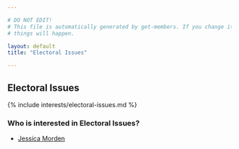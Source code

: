 ```yaml
---

# DO NOT EDIT!
# This file is automatically generated by get-members. If you change it, bad
# things will happen.

layout: default
title: "Electoral Issues"

---
```


## Electoral Issues

{% include interests/electoral-issues.md %}

### Who is interested in Electoral Issues?


* [Jessica Morden](/members/jessica-morden.html)
